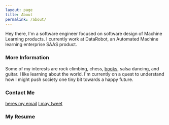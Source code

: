 ```yaml
---
layout: page
title: About
permalink: /about/
---
```


Hey there, I'm a software engineer focused on software design of Machine Learning products. I currently work at DataRobot, an Automated Machine learning enterprise SAAS product. 

### More Information

Some of my interests are rock climbing, chess, [books](https://www.goodreads.com/user/show/13428134-josh-preuss), salsa dancing, and guitar. I like learning about the world. I'm currently on a quest to understand how I might push society one tiny bit towards a happy future.

### Contact Me

[heres my email](mailto:josh@enjoysailing.us)
[I may tweet](https://twitter.com/4dahalibut)

### My Resume
